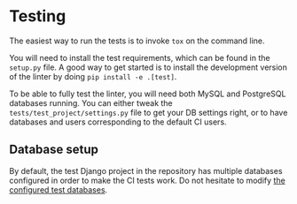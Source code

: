 # Testing

The easiest way to run the tests is to invoke `tox` on the command line.

You will need to install the test requirements, which can be found in the ``setup.py`` file.
A good way to get started is to install the development version of the linter by doing ``pip install -e .[test]``.

To be able to fully test the linter, you will need both MySQL and PostgreSQL databases running.
You can either tweak the ``tests/test_project/settings.py`` file to get your DB settings right, or to have databases and users corresponding to the default CI users.

## Database setup

By default, the test Django project in the repository has multiple databases configured in order to make the CI tests work.
Do not hesitate to modify [the configured test databases](../../tests/test_project/settings.py).